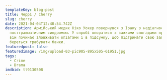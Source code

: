 ```yaml
---
templateKey: blog-post
title: Черрі / Cherry
slug: cherry
date: 2021-04-04T12:40:54.742Z
description: Армійський медик Ніко Уокер повернувся з Іраку з недіагностованим
  посттравматичним синдромом. У спробі впоратися з важкими спогадами про війну
  він починає зловживати опіатами і в підсумку, щоб підтримати свою залежність,
  береться грабувати банки.
featuredpost: false
featuredimage: /img/upload-03-pic905-895x505-61951.jpg
tags:
  - Crime
  - Drama
imdbid: tt9130508
---
```

